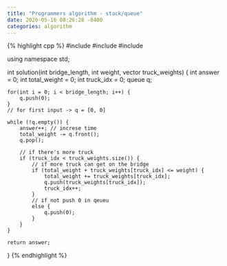 ```yaml
---
title: "Programmers algorithm - stack/queue"
date: 2020-05-16 08:26:28 -0400
categories: algorithm
---
```



{% highlight cpp %}
#include <string>
#include <vector>
#include <queue>

using namespace std;

int solution(int bridge_length, int weight, vector<int> truck_weights) {
    int answer = 0;
    int total_weight = 0;
    int truck_idx = 0;
    queue<int> q;
    
    for(int i = 0; i < bridge_length; i++) {
        q.push(0);
    }
    // for first input -> q = [0, 0]
    
    while (!q.empty()) {
        answer++; // increse time
        total_weight -= q.front();
        q.pop();
        
        // if there's more truck
        if (truck_idx < truck_weights.size()) {
            // if more truck can get on the bridge
            if (total_weight + truck_weights[truck_idx] <= weight) {
                total_weight += truck_weights[truck_idx];
                q.push(truck_weights[truck_idx]);
                truck_idx++;
            }
            // if not push 0 in qeueu
            else {
                q.push(0);
            }
        }
    }
    
    return answer;
}
{% endhighlight %}
